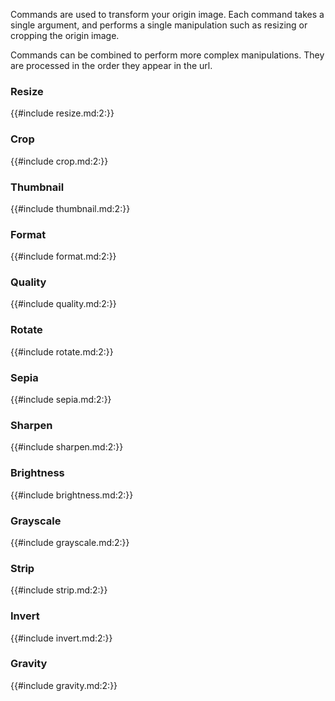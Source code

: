 Commands are used to transform your origin image. Each command takes a single argument, and performs
a single manipulation such as resizing or cropping the origin image.

Commands can be combined to perform more complex manipulations. They are processed in the order they
appear in the url.

### Resize

{{#include resize.md:2:}}

### Crop

{{#include crop.md:2:}}

### Thumbnail

{{#include thumbnail.md:2:}}

### Format

{{#include format.md:2:}}

### Quality

{{#include quality.md:2:}}

### Rotate

{{#include rotate.md:2:}}

### Sepia

{{#include sepia.md:2:}}

### Sharpen

{{#include sharpen.md:2:}}

### Brightness

{{#include brightness.md:2:}}

### Grayscale

{{#include grayscale.md:2:}}

### Strip

{{#include strip.md:2:}}

### Invert

{{#include invert.md:2:}}

### Gravity

{{#include gravity.md:2:}}

